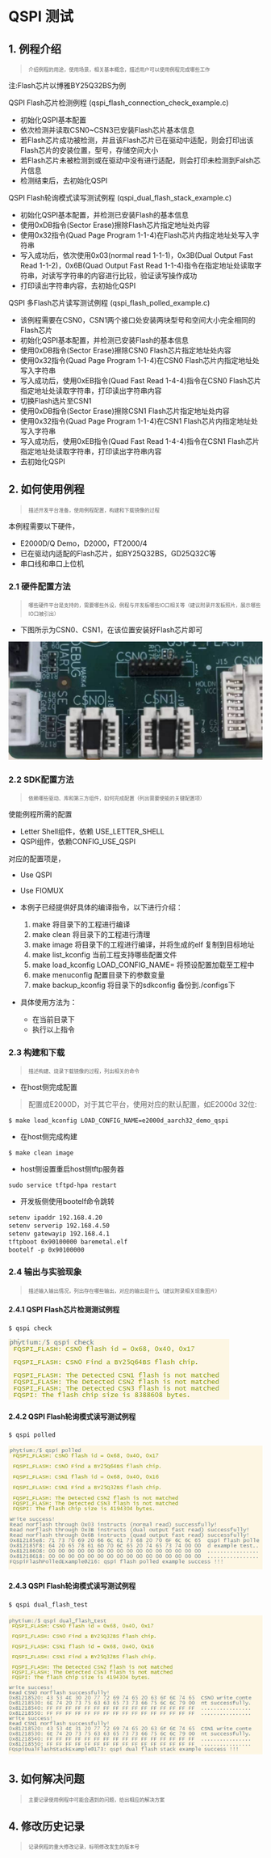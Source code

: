 # QSPI 测试

## 1. 例程介绍

><font size="1">介绍例程的用途，使用场景，相关基本概念，描述用户可以使用例程完成哪些工作</font><br />

注:Flash芯片以博雅BY25Q32BS为例

QSPI Flash芯片检测例程 (qspi_flash_connection_check_example.c)
- 初始化QSPI基本配置
- 依次检测并读取CSN0~CSN3已安装Flash芯片基本信息
- 若Flash芯片成功被检测，并且该Flash芯片已在驱动中适配，则会打印出该Flash芯片的安装位置，型号，存储空间大小
- 若Flash芯片未被检测到或在驱动中没有进行适配，则会打印未检测到Falsh芯片信息
- 检测结束后，去初始化QSPI

QSPI Flash轮询模式读写测试例程 (qspi_dual_flash_stack_example.c)
- 初始化QSPI基本配置，并检测已安装Flash的基本信息
- 使用0xDB指令(Sector Erase)擦除Flash芯片指定地址处内容
- 使用0x32指令(Quad Page Program 1-1-4)在Flash芯片内指定地址处写入字符串
- 写入成功后，依次使用0x03(normal read 1-1-1)，0x3B(Dual Output Fast Read 1-1-2)，0x6B(Quad Output Fast Read 1-1-4)指令在指定地址处读取字符串，对读写字符串的内容进行比较，验证读写操作成功
- 打印读出字符串内容，去初始化QSPI

QSPI 多Flash芯片读写测试例程 (qspi_flash_polled_example.c)
- 该例程需要在CSN0，CSN1两个接口处安装两块型号和空间大小完全相同的Flash芯片
- 初始化QSPI基本配置，并检测已安装Flash的基本信息
- 使用0xDB指令(Sector Erase)擦除CSN0 Flash芯片指定地址处内容
- 使用0x32指令(Quad Page Program 1-1-4)在CSN0 Flash芯片内指定地址处写入字符串
- 写入成功后，使用0xEB指令(Quad Fast Read 1-4-4)指令在CSN0 Flash芯片指定地址处读取字符串，打印读出字符串内容
- 切换Flash选片至CSN1
- 使用0xDB指令(Sector Erase)擦除CSN1 Flash芯片指定地址处内容
- 使用0x32指令(Quad Page Program 1-1-4)在CSN1 Flash芯片内指定地址处写入字符串
- 写入成功后，使用0xEB指令(Quad Fast Read 1-4-4)指令在CSN1 Flash芯片指定地址处读取字符串，打印读出字符串内容
- 去初始化QSPI

## 2. 如何使用例程

><font size="1">描述开发平台准备，使用例程配置，构建和下载镜像的过程</font><br />

本例程需要以下硬件，

- E2000D/Q Demo，D2000，FT2000/4
- 已在驱动内适配的Flash芯片，如BY25Q32BS，GD25Q32C等
- 串口线和串口上位机

### 2.1 硬件配置方法

><font size="1">哪些硬件平台是支持的，需要哪些外设，例程与开发板哪些IO口相关等（建议附录开发板照片，展示哪些IO口被引出）</font><br />
- 下图所示为CSN0、CSN1，在该位置安装好Flash芯片即可

![qspi_flash_connect](./fig/qspi_flash_connect.png)

### 2.2 SDK配置方法

><font size="1">依赖哪些驱动、库和第三方组件，如何完成配置（列出需要使能的关键配置项）</font><br />

使能例程所需的配置
- Letter Shell组件，依赖 USE_LETTER_SHELL
- QSPI组件，依赖CONFIG_USE_QSPI

对应的配置项是，
- Use QSPI
- Use FIOMUX

- 本例子已经提供好具体的编译指令，以下进行介绍：
    1. make 将目录下的工程进行编译
    2. make clean  将目录下的工程进行清理
    3. make image   将目录下的工程进行编译，并将生成的elf 复制到目标地址
    4. make list_kconfig 当前工程支持哪些配置文件
    5. make load_kconfig LOAD_CONFIG_NAME=<kconfig configuration files>  将预设配置加载至工程中
    6. make menuconfig   配置目录下的参数变量
    7. make backup_kconfig 将目录下的sdkconfig 备份到./configs下

- 具体使用方法为：
    - 在当前目录下
    - 执行以上指令

### 2.3 构建和下载

><font size="1">描述构建、烧录下载镜像的过程，列出相关的命令</font><br />

- 在host侧完成配置

>配置成E2000D，对于其它平台，使用对应的默认配置，如E2000d 32位:
```
$ make load_kconfig LOAD_CONFIG_NAME=e2000d_aarch32_demo_qspi
```

- 在host侧完成构建

```
$ make clean image
```

- host侧设置重启host侧tftp服务器

```
sudo service tftpd-hpa restart
```

- 开发板侧使用bootelf命令跳转

```
setenv ipaddr 192.168.4.20  
setenv serverip 192.168.4.50 
setenv gatewayip 192.168.4.1 
tftpboot 0x90100000 baremetal.elf
bootelf -p 0x90100000
```

### 2.4 输出与实验现象

><font size="1">描述输入输出情况，列出存在哪些输出，对应的输出是什么（建议附录相关现象图片）</font><br />

#### 2.4.1 QSPI Flash芯片检测测试例程
```
$ qspi check
```
![qspi_check](./fig/qspi_check.png)

#### 2.4.2 QSPI Flash轮询模式读写测试例程
```
$ qspi polled
```
![qspi_polled](./fig/qspi_polled.png)

#### 2.4.3 QSPI Flash轮询模式读写测试例程
```
$ qspi dual_flash_test
```
![qspi_dual_flash_test](./fig/qspi_dual_flash_test.png)

## 3. 如何解决问题

><font size="1">主要记录使用例程中可能会遇到的问题，给出相应的解决方案</font><br />

## 4. 修改历史记录

><font size="1">记录例程的重大修改记录，标明修改发生的版本号 </font><br />



